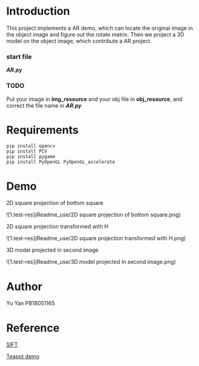 # Introduction

This project implements a AR demo, which can locate the original image in the object image and figure out the rotate matrix. Then we project a 3D model on the object image, which contribute a AR project.

### start file

***AR.py***

### TODO

Put your image in **img_resource** and your obj file in **obj_resource**, and correct the file name in ***AR.py***

# Requirements

```
pip install opencv
pip install PCV
pip install pygame
pip install PyOpenGL PyOpenGL_accelerate
```

# Demo

2D square projection of bottom square

![1.test-res](Readme_use/2D square projection of bottom square.png)

2D square projection transformed with H

![1.test-res](Readme_use/2D square projection transformed with H.png)

3D model projected in second image

![1.test-res](Readme_use/3D model projected in second image.png)

# Author

Yu Yan PB18051165

# Reference

[SIFT](https://blog.csdn.net/sakurakawa/article/details/120833167?ops_request_misc=%257B%2522request%255Fid%2522%253A%2522163828707416780261930059%2522%252C%2522scm%2522%253A%252220140713.130102334.pc%255Fblog.%2522%257D&request_id=163828707416780261930059&biz_id=0&utm_medium=distribute.pc_search_result.none-task-blog-2~blog~first_rank_v2~rank_v29-1-120833167.pc_v2_rank_blog_default&utm_term=SIFT%E6%BA%90%E7%A0%81%EF%BC%88python%E5%AE%9E%E7%8E%B0%EF%BC%89) 

[Teapot demo](https://blog.csdn.net/qq_42617827/article/details/89052267)

